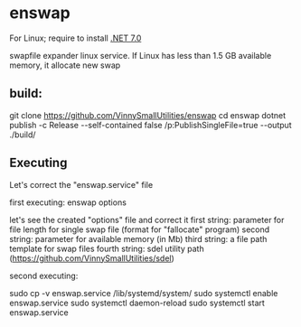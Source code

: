 # enswap
For Linux; require to install [.NET 7.0](https://dotnet.microsoft.com/download)

swapfile expander linux service. If Linux has less than 1.5 GB available memory, it allocate new swap

## build:
git clone https://github.com/VinnySmallUtilities/enswap
cd enswap
dotnet publish -c Release --self-contained false /p:PublishSingleFile=true --output ./build/


## Executing
Let's correct the "enswap.service" file

first executing:
enswap options

let's see the created "options" file and correct it
first string:  parameter for file length for single swap file (format for "fallocate" program)
second string: parameter for available memory (in Mb)
third string:  a file path template for swap files
fourth string: sdel utility path (https://github.com/VinnySmallUtilities/sdel)

second executing:

sudo cp -v enswap.service /lib/systemd/system/
sudo systemctl enable enswap.service
sudo systemctl daemon-reload
sudo systemctl start enswap.service

